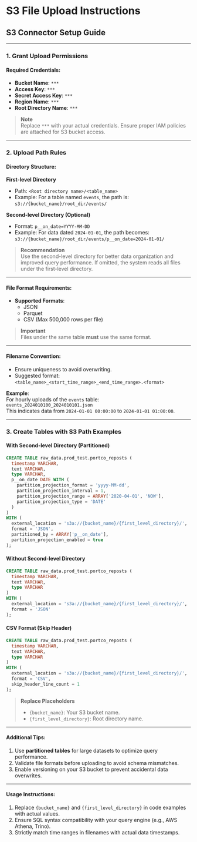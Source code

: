 # S3 File Upload Instructions

## S3 Connector Setup Guide

***

### 1. Grant Upload Permissions

#### Required Credentials:

* **Bucket Name**: `***`
* **Access Key**: `***`
* **Secret Access Key**: `***`
* **Region Name**: `***`
* **Root Directory Name**: `***`

> **Note**\
> Replace `***` with your actual credentials. Ensure proper IAM policies are attached for S3 bucket access.

***

### 2. Upload Path Rules

#### Directory Structure:

**First-level Directory**

* Path: `<Root directory name>/<table_name>`
* Example: For a table named `events`, the path is:\
  `s3://{bucket_name}/root_dir/events/`

**Second-level Directory (Optional)**

* Format: `p__on_date=YYYY-MM-DD`
* Example: For data dated `2024-01-01`, the path becomes:\
  `s3://{bucket_name}/root_dir/events/p__on_date=2024-01-01/`

> **Recommendation**\
> Use the second-level directory for better data organization and improved query performance. If omitted, the system reads all files under the first-level directory.

***

#### File Format Requirements:

* **Supported Formats**:
  * JSON
  * Parquet
  * CSV (Max 500,000 rows per file)

> **Important**\
> Files under the same table **must** use the same format.

***

#### Filename Convention:

* Ensure uniqueness to avoid overwriting.
* Suggested format:\
  `<table_name>_<start_time_range>_<end_time_range>.<format>`

**Example**:\
For hourly uploads of the `events` table:\
`events_2024010100_2024010101.json`\
This indicates data from `2024-01-01 00:00:00` to `2024-01-01 01:00:00`.

***

### 3. Create Tables with S3 Path Examples

#### With Second-level Directory (Partitioned)

```sql
CREATE TABLE raw_data.prod_test.portco_reposts (
  timestamp VARCHAR,
  text VARCHAR,
  type VARCHAR,
  p__on_date DATE WITH (
    partition_projection_format = 'yyyy-MM-dd',
    partition_projection_interval = 1,
    partition_projection_range = ARRAY['2020-04-01', 'NOW'],
    partition_projection_type = 'DATE'
  )
)
WITH (
  external_location = 's3a://{bucket_name}/{first_level_directory}/',
  format = 'JSON',
  partitioned_by = ARRAY['p__on_date'],
  partition_projection_enabled = true
);
```

#### Without Second-level Directory

```sql
CREATE TABLE raw_data.prod_test.portco_reposts (
  timestamp VARCHAR,
  text VARCHAR,
  type VARCHAR
)
WITH (
  external_location = 's3a://{bucket_name}/{first_level_directory}/',
  format = 'JSON'
);
```

#### CSV Format (Skip Header)

```sql
CREATE TABLE raw_data.prod_test.portco_reposts (
  timestamp VARCHAR,
  text VARCHAR,
  type VARCHAR
)
WITH (
  external_location = 's3a://{bucket_name}/{first_level_directory}/',
  format = 'CSV',
  skip_header_line_count = 1
);
```

> **Replace Placeholders**
>
> * `{bucket_name}`: Your S3 bucket name.
> * `{first_level_directory}`: Root directory name.

***

#### Additional Tips:

1. Use **partitioned tables** for large datasets to optimize query performance.
2. Validate file formats before uploading to avoid schema mismatches.
3. Enable versioning on your S3 bucket to prevent accidental data overwrites.

***

#### Usage Instructions:

1. Replace `{bucket_name}` and `{first_level_directory}` in code examples with actual values.
2. Ensure SQL syntax compatibility with your query engine (e.g., AWS Athena, Trino).
3. Strictly match time ranges in filenames with actual data timestamps.
